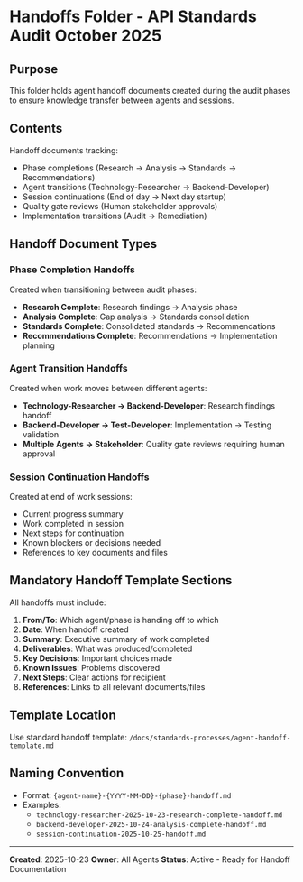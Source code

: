 # Handoffs Folder - API Standards Audit October 2025

## Purpose
This folder holds agent handoff documents created during the audit phases to ensure knowledge transfer between agents and sessions.

## Contents
Handoff documents tracking:
- Phase completions (Research → Analysis → Standards → Recommendations)
- Agent transitions (Technology-Researcher → Backend-Developer)
- Session continuations (End of day → Next day startup)
- Quality gate reviews (Human stakeholder approvals)
- Implementation transitions (Audit → Remediation)

## Handoff Document Types

### Phase Completion Handoffs
Created when transitioning between audit phases:
- **Research Complete**: Research findings → Analysis phase
- **Analysis Complete**: Gap analysis → Standards consolidation
- **Standards Complete**: Consolidated standards → Recommendations
- **Recommendations Complete**: Recommendations → Implementation planning

### Agent Transition Handoffs
Created when work moves between different agents:
- **Technology-Researcher → Backend-Developer**: Research findings handoff
- **Backend-Developer → Test-Developer**: Implementation → Testing validation
- **Multiple Agents → Stakeholder**: Quality gate reviews requiring human approval

### Session Continuation Handoffs
Created at end of work sessions:
- Current progress summary
- Work completed in session
- Next steps for continuation
- Known blockers or decisions needed
- References to key documents and files

## Mandatory Handoff Template Sections
All handoffs must include:
1. **From/To**: Which agent/phase is handing off to which
2. **Date**: When handoff created
3. **Summary**: Executive summary of work completed
4. **Deliverables**: What was produced/completed
5. **Key Decisions**: Important choices made
6. **Known Issues**: Problems discovered
7. **Next Steps**: Clear actions for recipient
8. **References**: Links to all relevant documents/files

## Template Location
Use standard handoff template: `/docs/standards-processes/agent-handoff-template.md`

## Naming Convention
- Format: `{agent-name}-{YYYY-MM-DD}-{phase}-handoff.md`
- Examples:
  - `technology-researcher-2025-10-23-research-complete-handoff.md`
  - `backend-developer-2025-10-24-analysis-complete-handoff.md`
  - `session-continuation-2025-10-25-handoff.md`

---
**Created**: 2025-10-23
**Owner**: All Agents
**Status**: Active - Ready for Handoff Documentation
